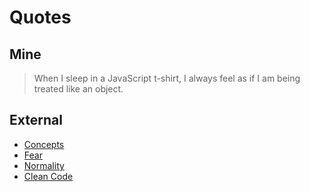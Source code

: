 # Quotes

## Mine

> When I sleep in a JavaScript t-shirt, I always feel as if I am being treated like an object.

## External

* [Concepts](Concepts.md)
* [Fear](Fear.md)
* [Normality](Normality.md)
* [Clean Code](Clean-Code.md)
